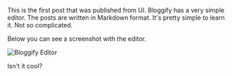 This is the first post that was published from UI. Bloggify has a very simple editor. The posts are written in Markdown format. It's pretty simple to learn it. Not so complicated.

Below you can see a screenshot with the editor.

![Bloggify Editor](http://i.imgur.com/KO2aFp5.png)

Isn't it cool?